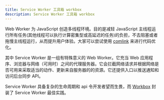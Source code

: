 ```yaml
---
title: Service Worker 工具箱 workbox
description: Service Worker 工具箱 workbox
---
```


Web Worker 为 JavaScript 创造多线程环境。目的是减轻 JavaScript 主线程运行所有任务(其他线程可以执行计算密集型或高延迟的任务)的负担，不去阻塞或者拖慢主线程运行，从而提升用户体验。大家可以尝试使用 [comlink](https://github.com/GoogleChromeLabs/comlink) 来进行代码优化。

其中 Service Worker 是一组有特殊意义的 Web Worker。它充当 Web 应用程序、浏览器与网络（可用时）之间的代理服务器。它会拦截网络请求并根据网络是否可用来采取适当的动作、更新来自服务器的的资源。它还提供入口以推送通知和访问后台同步 API。

Service Worker 具备复杂的生命周期和 api 令开发者望而生畏，而 [Workbox](https://github.com/GoogleChrome/workbox) 封装了 Service Worker 最佳实践。